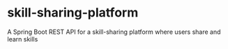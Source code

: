 # skill-sharing-platform
 A Spring Boot REST API for a skill-sharing platform where users share and learn skills
